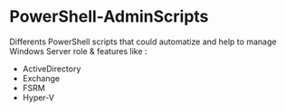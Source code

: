 # PowerShell-AdminScripts

Differents PowerShell scripts that could automatize and help to manage Windows Server role & features like :
* ActiveDirectory
* Exchange
* FSRM
* Hyper-V
